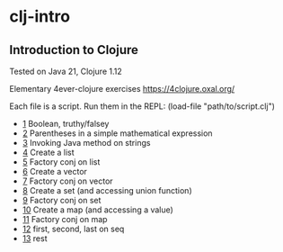 # clj-intro
## Introduction to Clojure

Tested on Java 21, Clojure 1.12

Elementary 4ever-clojure exercises
https://4clojure.oxal.org/

Each file is a script. Run them in the REPL: (load-file "path/to/script.clj")

- [1](p01.clj) Boolean, truthy/falsey
- [2](p02.clj) Parentheses in a simple mathematical expression
- [3](p03.clj) Invoking Java method on strings
- [4](p04.clj) Create a list
- [5](p05.clj) Factory conj on list
- [6](p06.clj) Create a vector
- [7](p07.clj) Factory conj on vector
- [8](p08.clj) Create a set (and accessing union function)
- [9](p09.clj) Factory conj on set
- [10](p10.clj) Create a map (and accessing a value)
- [11](p11.clj) Factory conj on map
- [12](p12.clj) first, second, last on seq
- [13](p13.clj) rest

